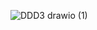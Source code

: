 ![DDD3 drawio (1)](https://github.com/user-attachments/assets/15e5ee2f-9d82-4fc5-ba64-c8d97d079d82)
